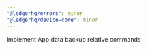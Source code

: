 ```yaml
---
"@ledgerhq/errors": minor
"@ledgerhq/device-core": minor
---
```


Implement App data backup relative commands

